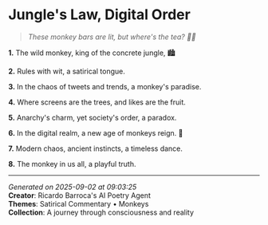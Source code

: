 # Jungle's Law, Digital Order

> *These monkey bars are lit, but where's the tea? 🍵🐒*

**1.** The wild monkey, king of the concrete jungle, 🏙️


**2.** Rules with wit, a satirical tongue.


**3.** In the chaos of tweets and trends, a monkey's paradise.


**4.** Where screens are the trees, and likes are the fruit.


**5.** Anarchy's charm, yet society's order, a paradox.


**6.** In the digital realm, a new age of monkeys reign. 🐒


**7.** Modern chaos, ancient instincts, a timeless dance.


**8.** The monkey in us all, a playful truth.



---

*Generated on 2025-09-02 at 09:03:25*  
**Creator**: Ricardo Barroca's AI Poetry Agent  
**Themes**: Satirical Commentary • Monkeys  
**Collection**: A journey through consciousness and reality